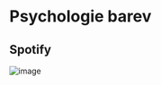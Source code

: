 # Psychologie barev
## Spotify

 ![image]([https://upload.wikimedia.org/wikipedia/commons/thumb/7/74/Spotify_App_Logo.svg/2048px-Spotify_App_Logo.svg.png](https://www.gstatic.com/youtube/img/branding/youtubelogo/svg/youtubelogo.svg)https://www.gstatic.com/youtube/img/branding/youtubelogo/svg/youtubelogo.svg)

